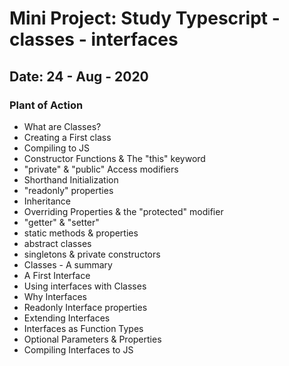 # Mini Project: Study Typescript - classes - interfaces

## Date: 24 - Aug - 2020

### Plant of Action

- What are Classes?
- Creating a First class
- Compiling to JS
- Constructor Functions & The "this" keyword
- "private" & "public" Access modifiers
- Shorthand Initialization
- "readonly" properties
- Inheritance
- Overriding Properties & the "protected" modifier
- "getter" & "setter"
- static methods & properties
- abstract classes
- singletons & private constructors
- Classes - A summary
- A First Interface
- Using interfaces with Classes
- Why Interfaces
- Readonly Interface properties
- Extending Interfaces
- Interfaces as Function Types
- Optional Parameters & Properties
- Compiling Interfaces to JS
